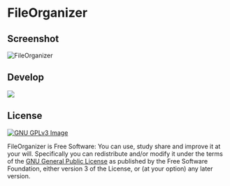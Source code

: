 # FileOrganizer

## Screenshot

![FileOrganizer](https://cdn.jsdelivr.net/gh/xmha97/FileOrganizer@master/Screenshot.png)

## Develop

![](https://img.shields.io/github/forks/xmha97/FileOrganizer?style=for-the-badge)

## License

[![GNU GPLv3 Image](https://www.gnu.org/graphics/gplv3-127x51.png)](http://www.gnu.org/licenses/gpl-3.0.en.html)  

FileOrganizer is Free Software: You can use, study share and improve it at your
will. Specifically you can redistribute and/or modify it under the terms of the
[GNU General Public License](https://www.gnu.org/licenses/gpl.html) as
published by the Free Software Foundation, either version 3 of the License, or
(at your option) any later version.  
